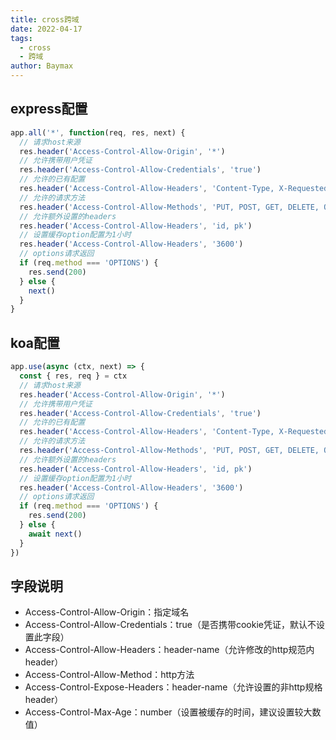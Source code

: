 ```yaml
---
title: cross跨域
date: 2022-04-17
tags: 
  - cross
  - 跨域
author: Baymax
---
```

## express配置
```javascript
app.all('*', function(req, res, next) {
  // 请求host来源
  res.header('Access-Control-Allow-Origin', '*')
  // 允许携带用户凭证
  res.header('Access-Control-Allow-Credentials', 'true')
  // 允许的已有配置
  res.header('Access-Control-Allow-Headers', 'Content-Type, X-Requested-With')
  // 允许的请求方法
  res.header('Access-Control-Allow-Methods', 'PUT, POST, GET, DELETE, ORTIONS')
  // 允许额外设置的headers
  res.header('Access-Control-Allow-Headers', 'id, pk')
  // 设置缓存option配置为1小时
  res.header('Access-Control-Allow-Headers', '3600')
  // options请求返回
  if (req.method === 'OPTIONS') {
    res.send(200)
  } else {
    next()
  }
}
```
## koa配置
```javascript
app.use(async (ctx, next) => {
  const { res, req } = ctx
  // 请求host来源
  res.header('Access-Control-Allow-Origin', '*')
  // 允许携带用户凭证
  res.header('Access-Control-Allow-Credentials', 'true')
  // 允许的已有配置
  res.header('Access-Control-Allow-Headers', 'Content-Type, X-Requested-With')
  // 允许的请求方法
  res.header('Access-Control-Allow-Methods', 'PUT, POST, GET, DELETE, ORTIONS')
  // 允许额外设置的headers
  res.header('Access-Control-Allow-Headers', 'id, pk')
  // 设置缓存option配置为1小时
  res.header('Access-Control-Allow-Headers', '3600')
  // options请求返回
  if (req.method === 'OPTIONS') {
    res.send(200)
  } else {
    await next()
  }
})
```
## 字段说明

- Access-Control-Allow-Origin：指定域名
- Access-Control-Allow-Credentials：true（是否携带cookie凭证，默认不设置此字段）
- Access-Control-Allow-Headers：header-name（允许修改的http规范内header）
- Access-Control-Allow-Method：http方法
- Access-Control-Expose-Headers：header-name（允许设置的非http规格header）
- Access-Control-Max-Age：number（设置被缓存的时间，建议设置较大数值）
